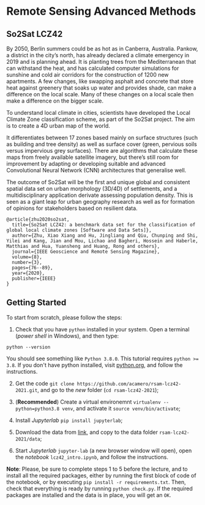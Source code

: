 # Remote Sensing Advanced Methods


## So2Sat LCZ42

By 2050, Berlin summers could be as hot as in Canberra, Australia. Pankow, a district in the city’s north, has already declared a climate emergency in 2019 and is planning ahead. It is planting trees from the Mediterranean that can withstand the heat, and has calculated computer simulations for sunshine and cold air corridors for the construction of 1200 new apartments. A few changes, like swapping asphalt and concrete that store heat against greenery that soaks up water and provides shade, can make a difference on the local scale. Many of these changes on a local scale then make a difference on the bigger scale.

To understand local climate in cities, scientists have developed the Local Climate Zone classification scheme, as part of the So2Sat project. The aim is to create a 4D urban map of the world.

It differentiates between 17 zones based mainly on surface structures (such as building and tree density) as well as surface cover (green, pervious soils versus impervious grey surfaces). There are algorithms that calculate these maps from freely available satellite imagery, but there’s still room for improvement by adapting or developing suitable and advanced Convolutional Neural Network (CNN) architectures that generalise well.

The outcome of So2Sat will be the first and unique global and consistent spatial data set on urban morphology (3D/4D) of settlements, and a multidisciplinary application derivate assessing population density. This is seen as a giant leap for urban geography research as well as for formation of opinions for stakeholders based on resilient data.

```
@article{zhu2020so2sat,
  title={So2Sat LCZ42: a benchmark data set for the classification of global local climate zones [Software and Data Sets]},
  author={Zhu, Xiao Xiang and Hu, Jingliang and Qiu, Chunping and Shi, Yilei and Kang, Jian and Mou, Lichao and Bagheri, Hossein and Haberle, Matthias and Hua, Yuansheng and Huang, Rong and others},
  journal={IEEE Geoscience and Remote Sensing Magazine},
  volume={8},
  number={3},
  pages={76--89},
  year={2020},
  publisher={IEEE}
}
```

## Getting Started

To start from scratch, please follow the steps:

1. Check that you have `python` installed in your system. Open a terminal (*power shell* in Windows), and then type:

```
python --version
```

You should see something like `Python 3.8.0`. This tutorial requires `python >= 3.8`. If you don't have python installed, visit [python.org](https://www.python.org/downloads/), and follow the instructions.


2. Get the code `git clone https://github.com/acamero/rsam-lcz42-2021.git`, and go to the *new* folder (`cd rsam-lcz42-2021`);

3. (**Recommended**) Create a virtual environemnt `virtualenv --python=python3.8 venv`, and activate it `source venv/bin/activate`;

4. Install *Jupyterlab* `pip install jupyterlab`;

5. Download the data from [link](https://syncandshare.lrz.de/getlink/fi3eWuN4bgAnaExzushQUahm/subset_lcz42.h5), and copy to the data folder `rsam-lcz42-2021/data`;

6. Start *Jupyterlab* `jupyter-lab` (a new browser window will open), open the *notebook* `lcz42_intro.ipynb`, and follow the instructions.

**Note**: Please, be sure to complete steps 1 to 5 before the lecture, and to install all the required packages, either by running the first block of code of the notebook, or by executing `pip install -r requirements.txt`. Then, check that everything is ready by running `python check.py`. If the required packages are installed and the data is in place, you will get an `OK`.

